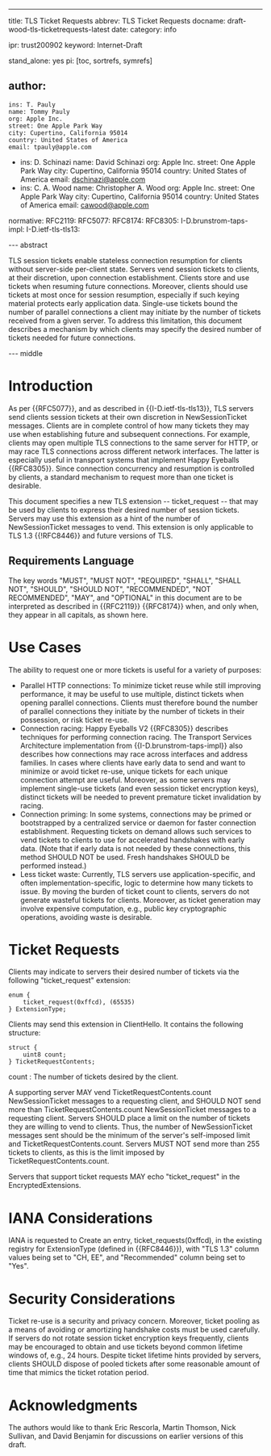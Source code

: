 ---
title: TLS Ticket Requests
abbrev: TLS Ticket Requests
docname: draft-wood-tls-ticketrequests-latest
date:
category: info

ipr: trust200902
keyword: Internet-Draft

stand_alone: yes
pi: [toc, sortrefs, symrefs]

author:
  -
    ins: T. Pauly
    name: Tommy Pauly
    org: Apple Inc.
    street: One Apple Park Way
    city: Cupertino, California 95014
    country: United States of America
    email: tpauly@apple.com
  -
    ins: D. Schinazi
    name: David Schinazi
    org: Apple Inc.
    street: One Apple Park Way
    city: Cupertino, California 95014
    country: United States of America
    email: dschinazi@apple.com
  -
    ins: C. A. Wood
    name: Christopher A. Wood
    org: Apple Inc.
    street: One Apple Park Way
    city: Cupertino, California 95014
    country: United States of America
    email: cawood@apple.com

normative:
  RFC2119:
  RFC5077:
  RFC8174:
  RFC8305:
  I-D.brunstrom-taps-impl:
  I-D.ietf-tls-tls13:

--- abstract

TLS session tickets enable stateless connection resumption for clients without
server-side per-client state. Servers vend session tickets to clients, at their
discretion, upon connection establishment. Clients store and use tickets when
resuming future connections. Moreover, clients should use tickets at most once for
session resumption, especially if such keying material protects early application
data. Single-use tickets bound the number of parallel connections a client
may initiate by the number of tickets received from a given server. To address
this limitation, this document describes a mechanism by which clients may specify
the desired number of tickets needed for future connections.

--- middle

# Introduction

As per {{RFC5077}}, and as described in {{I-D.ietf-tls-tls13}},
TLS servers send clients session tickets at their own discretion in NewSessionTicket messages.
Clients are in complete control of how many tickets they may use when establishing
future and subsequent connections. For example, clients may open multiple TLS connections to the same server
for HTTP, or may race TLS connections across different network interfaces.
The latter is especially useful in transport systems that implement Happy Eyeballs {{RFC8305}}.
Since connection concurrency and resumption is controlled by clients, a standard mechanism
to request more than one ticket is desirable.

This document specifies a new TLS extension -- ticket_request -- that may be used
by clients to express their desired number of session tickets. Servers may use this
extension as a hint of the number of NewSessionTicket messages to vend.
This extension is only applicable to TLS 1.3 {{!RFC8446}} and future versions of TLS.

## Requirements Language

The key words "MUST", "MUST NOT", "REQUIRED", "SHALL", "SHALL NOT",
"SHOULD", "SHOULD NOT", "RECOMMENDED", "NOT RECOMMENDED", "MAY", and
"OPTIONAL" in this document are to be interpreted as described in
{{RFC2119}} {{RFC8174}} when, and only when, they appear in all capitals,
as shown here.

# Use Cases

The ability to request one or more tickets is useful for a variety of purposes:

- Parallel HTTP connections: To minimize ticket reuse while still improving performance, it may
be useful to use multiple, distinct tickets when opening parallel connections. Clients must
therefore bound the number of parallel connections they initiate by the number of tickets
in their possession, or risk ticket re-use.
- Connection racing: Happy Eyeballs V2 {{RFC8305}} describes techniques for performing connection
racing. The Transport Services Architecture implementation from {{I-D.brunstrom-taps-impl}} also describes how
connections may race across interfaces and address families. In cases where clients have early
data to send and want to minimize or avoid ticket re-use, unique tickets for each unique
connection attempt are useful. Moreover, as some servers may implement single-use tickets (and even
session ticket encryption keys), distinct tickets will be needed to prevent premature ticket
invalidation by racing.
- Connection priming: In some systems, connections may be primed or bootstrapped by a centralized
service or daemon for faster connection establishment. Requesting tickets on demand allows such
services to vend tickets to clients to use for accelerated handshakes with early data. (Note that
if early data is not needed by these connections, this method SHOULD NOT be used. Fresh handshakes
SHOULD be performed instead.)
- Less ticket waste: Currently, TLS servers use application-specific, and often implementation-specific,
logic to determine how many tickets to issue. By moving the burden of ticket count to clients,
servers do not generate wasteful tickets for clients. Moreover, as ticket generation may involve
expensive computation, e.g., public key cryptographic operations, avoiding waste is desirable.

# Ticket Requests

Clients may indicate to servers their desired number of tickets via the following "ticket_request"
extension:

~~~
enum {
    ticket_request(0xffcd), (65535)
} ExtensionType;
~~~

Clients may send this extension in ClientHello. It contains the following structure:

~~~
struct {
    uint8 count;
} TicketRequestContents;
~~~

count
: The number of tickets desired by the client.

A supporting server MAY vend TicketRequestContents.count NewSessionTicket messages to a
requesting client, and SHOULD NOT send more than TicketRequestContents.count NewSessionTicket
messages to a requesting client. Servers SHOULD place a limit on the number of tickets they are willing to
vend to clients. Thus, the number of NewSessionTicket messages sent should be the minimum of
the server's self-imposed limit and TicketRequestContents.count. Servers MUST NOT send more
than 255 tickets to clients, as this is the limit imposed by TicketRequestContents.count.

Servers that support ticket requests MAY echo "ticket_request" in the EncryptedExtensions.

# IANA Considerations

IANA is requested to Create an entry, ticket_requests(0xffcd), in the existing registry
for ExtensionType (defined in {{RFC8446}}), with "TLS 1.3" column values being set to
"CH, EE", and "Recommended" column being set to "Yes".

# Security Considerations

Ticket re-use is a security and privacy concern. Moreover, ticket pooling as a means of
avoiding or amortizing handshake costs must be used carefully. If servers
do not rotate session ticket encryption keys frequently, clients may be encouraged to obtain
and use tickets beyond common lifetime windows of, e.g., 24 hours. Despite ticket lifetime
hints provided by servers, clients SHOULD dispose of pooled tickets after some reasonable
amount of time that mimics the ticket rotation period.

# Acknowledgments

The authors would like to thank Eric Rescorla, Martin Thomson, Nick Sullivan, and David Benjamin
for discussions on earlier versions of this draft.
